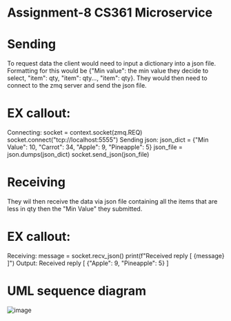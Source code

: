 # Assignment-8 CS361 Microservice
# Sending
To request data the client would need to input a dictionary into a json file.
    Formatting for this would be {"Min value": the min value they decide to select, "item": qty, "item": qty..., "item": qty}.
They would then need to connect to the zmq server and send the json file.

# EX callout:
Connecting: 
    socket = context.socket(zmq.REQ)
    socket.connect("tcp://localhost:5555")
Sending json: 
    json_dict = {"Min Value": 10, "Carrot": 34, "Apple": 9, "Pineapple": 5}
    json_file = json.dumps(json_dict)
    socket.send_json(json_file)

# Receiving
They wil then receive the data via json file containing all the items that are less in qty then the "Min Value" they submitted.

# EX callout:
Receiving: 
    message = socket.recv_json()
    print(f"Received reply [ {message} ]")
Output: 
    Received reply [ {"Apple": 9, "Pineapple": 5} ]
    
# UML sequence diagram
![image](https://user-images.githubusercontent.com/130004542/236644171-fae020b1-3210-4ff1-8634-ec8af32dcffe.png)
